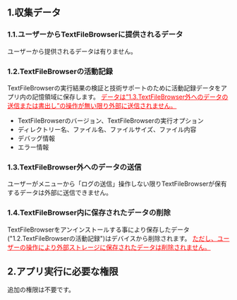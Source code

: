 ## 1.収集データ
### 1.1.ユーザーからTextFileBrowserに提供されるデータ

ユーザーから提供されるデータは有りません。

### 1.2.TextFileBrowserの活動記録

TextFileBrowserの実行結果の検証と技術サポートのために活動記録データをアプリ内の記憶領域に保存します。
<span style="color: red;"><u>データは”1.3.TextFileBrowser外へのデータの送信または書出し”の操作が無い限り外部に送信されません。</u></span>

- TextFileBrowserのバージョン、TextFileBrowserの実行オプション
- ディレクトリー名、ファイル名、ファイルサイズ、ファイル内容
- デバッグ情報
- エラー情報

### 1.3.TextFileBrowser外へのデータの送信

ユーザーがメニューから「ログの送信」操作しない限りTextFileBrowserが保有するデータは外部に送信できません。

### 1.4.TextFileBrowser内に保存されたデータの削除

TextFileBrowserをアンインストールする事により保存したデータ("1.2.TextFileBrowserの活動記録")はデバイスから削除されます。
<span style="color: red; "><u>ただし、ユーザーの操作により外部ストレージに保存されたデータは削除されません。</u></span>

## 2.アプリ実行に必要な権限

追加の権限は不要です。
